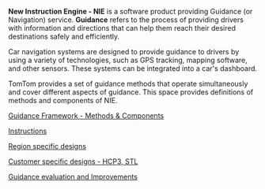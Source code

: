 **New Instruction Engine - NIE** is a software product providing Guidance (or Navigation) service. **Guidance** refers to the process of providing drivers with information and directions that can help them reach their desired destinations safely and efficiently.

Car navigation systems are designed to provide guidance to drivers by using a variety of technologies, such as GPS tracking, mapping software, and other sensors. These systems can be integrated into a car's dashboard.

TomTom provides a set of guidance methods that operate simultaneously and cover different aspects of guidance. This space provides definitions of methods and components of NIE.

[Guidance Framework - Methods & Components](./Guidance%20evaluation%20and%20Improvements/Guidance_evaluation_and_Improvements.html)

[Instructions](./Instructions/Instructions.md)

[Region specific designs](./Region%20specific%20designs/Region_specific_designs.md)

[Customer specific designs - HCP3, STL](./Customer%20specific%20designs%20-%20HCP3,%20STL/Customer_specific_designs_HCP3,STL.md)

[Guidance evaluation and Improvements](./Guidance%20evaluation%20and%20Improvements/Guidance_evaluation_and_Improvements.md)
